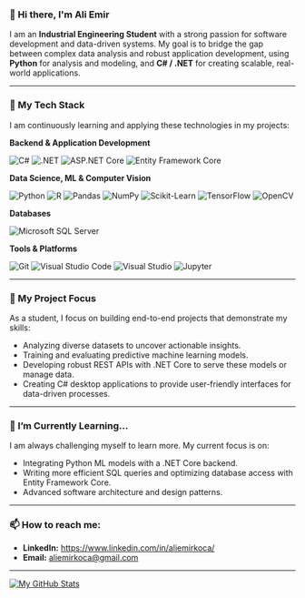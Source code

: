 ### 👋 Hi there, I'm Ali Emir

I am an **Industrial Engineering Student** with a strong passion for software development and data-driven systems. My goal is to bridge the gap between complex data analysis and robust application development, using **Python** for analysis and modeling, and **C# / .NET** for creating scalable, real-world applications.

---

### 🔧 My Tech Stack

I am continuously learning and applying these technologies in my projects:

**Backend & Application Development**

![C#](https://img.shields.io/badge/C%23-239120?style=for-the-badge&logo=c-sharp&logoColor=white)
![.NET](https://img.shields.io/badge/.NET-512BD4?style=for-the-badge&logo=dotnet&logoColor=white)
![ASP.NET Core](https://img.shields.io/badge/ASP.NET%20Core-512BD4?style=for-the-badge&logo=dotnet&logoColor=white)
![Entity Framework Core](https://img.shields.io/badge/Entity%20Framework-512BD4?style=for-the-badge&logo=dotnet&logoColor=white)

**Data Science, ML & Computer Vision**

![Python](https://img.shields.io/badge/Python-3776AB?style=for-the-badge&logo=python&logoColor=white)
![R](https://img.shields.io/badge/R-%23276DC3.svg?logo=r&logoColor=white)
![Pandas](https://img.shields.io/badge/Pandas-150458?style=for-the-badge&logo=pandas&logoColor=white)
![NumPy](https://img.shields.io/badge/NumPy-013243?style=for-the-badge&logo=numpy&logoColor=white)
![Scikit-Learn](https://img.shields.io/badge/scikit--learn-F7931E?style=for-the-badge&logo=scikit-learn&logoColor=white)
![TensorFlow](https://img.shields.io/badge/TensorFlow-FF6F00?style=for-the-badge&logo=tensorflow&logoColor=white)
![OpenCV](https://img.shields.io/badge/OpenCV-5C3EE8?style=for-the-badge&logo=opencv&logoColor=white)

**Databases**

![Microsoft SQL Server](https://img.shields.io/badge/Microsoft%20SQL%20Server-CC2927?style=for-the-badge&logo=microsoftsqlserver&logoColor=white)


**Tools & Platforms**

![Git](https://img.shields.io/badge/Git-F05032?style=for-the-badge&logo=git&logoColor=white)
![Visual Studio Code](https://img.shields.io/badge/Visual%20Studio%20Code-007ACC?style=for-the-badge&logo=visualstudiocode&logoColor=white)
![Visual Studio](https://img.shields.io/badge/Visual%20Studio-5C2D91?style=for-the-badge&logo=visualstudio&logoColor=white)
![Jupyter](https://img.shields.io/badge/Jupyter-F37626?style=for-the-badge&logo=jupyter&logoColor=white)

---

### 🚀 My Project Focus

As a student, I focus on building end-to-end projects that demonstrate my skills:
* Analyzing diverse datasets to uncover actionable insights.
* Training and evaluating predictive machine learning models.
* Developing robust REST APIs with .NET Core to serve these models or manage data.
* Creating C# desktop applications to provide user-friendly interfaces for data-driven processes.

---

### 🌱 I’m Currently Learning...

I am always challenging myself to learn more. My current focus is on:
* Integrating Python ML models with a .NET Core backend.
* Writing more efficient SQL queries and optimizing database access with Entity Framework Core.
* Advanced software architecture and design patterns.

---

### 📫 How to reach me:

* **LinkedIn:** https://www.linkedin.com/in/aliemirkoca/
* **Email:** aliemirkoca@gmail.com

---

[![My GitHub Stats](https://github-readme-stats.vercel.app/api?username=aliemirkoca&show_icons=true&theme=radical)](https://github.com/anuraghazra/github-readme-stats)
